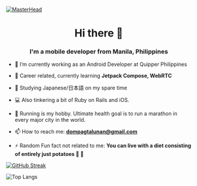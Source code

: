 ### 

[![MasterHead](https://media-exp1.licdn.com/dms/image/C5116AQFLSa4nUQ6YmQ/profile-displaybackgroundimage-shrink_350_1400/0/1559124554804?e=1664409600&v=beta&t=UT4fUFIT1BwwoP2Nnuz-vriU0_iVn_MZ79ghSyvXzk8)]()

<h1 align="center">Hi there 👋</h1>
<h3 align="center">I'm a mobile developer from Manila, Philippines</h3>

- 🔭 I’m currently working as an Android Developer at Quipper Philippines

- 🌱 Career related, currently learning **Jetpack Compose, WebRTC**

- 📖 Studying Japanese/日本語 on my spare time

- 💻 Also tinkering a bit of Ruby on Rails and iOS. 

- 🏃 Running is my hobby. Ultimate health goal is to run a marathon in every major city in the world.

- 📫 How to reach me: **dompagtalunan@gmail.com**

- ⚡ Random Fun fact not related to me: **You can live with a diet consisting of entirely just potatoes 🥔 🍟**

[![GitHub Streak](http://github-readme-streak-stats.herokuapp.com?user=imdmp&date_format=M%20j%5B%2C%20Y%5D)](https://git.io/streak-stats)

![Top Langs](https://github-readme-stats.vercel.app/api/top-langs/?username=imdmp&layout=compact)

<!--
**IMdmp/IMdmp** is a ✨ _special_ ✨ repository because its `README.md` (this file) appears on your GitHub profile.

Here are some ideas to get you started:

- 🔭 I’m currently working on ...
- 🌱 I’m currently learning ...
- 👯 I’m looking to collaborate on ...
- 🤔 I’m looking for help with ...
- 💬 Ask me about ...
- 📫 How to reach me: ...
- 😄 Pronouns: ...
- ⚡ Fun fact: ...
-->
